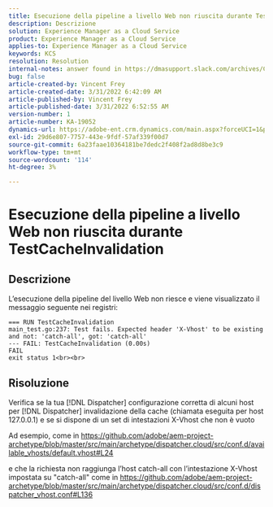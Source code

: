```yaml
---
title: Esecuzione della pipeline a livello Web non riuscita durante TestCacheInvalidation
description: Descrizione
solution: Experience Manager as a Cloud Service
product: Experience Manager as a Cloud Service
applies-to: Experience Manager as a Cloud Service
keywords: KCS
resolution: Resolution
internal-notes: answer found in https://dmasupport.slack.com/archives/C013SBSHPKK/p1645102872540889?thread_ts=1645102277.855389&cid=C013SBSHPKK
bug: false
article-created-by: Vincent Frey
article-created-date: 3/31/2022 6:42:09 AM
article-published-by: Vincent Frey
article-published-date: 3/31/2022 6:52:55 AM
version-number: 1
article-number: KA-19052
dynamics-url: https://adobe-ent.crm.dynamics.com/main.aspx?forceUCI=1&pagetype=entityrecord&etn=knowledgearticle&id=4a8a30af-bdb0-ec11-9840-0022480bde18
exl-id: 29d6e807-7757-443e-9fdf-57af339f00d7
source-git-commit: 6a23faae10364181be7dedc2f408f2ad8d8be3c9
workflow-type: tm+mt
source-wordcount: '114'
ht-degree: 3%

---
```


# Esecuzione della pipeline a livello Web non riuscita durante TestCacheInvalidation

## Descrizione


L’esecuzione della pipeline del livello Web non riesce e viene visualizzato il messaggio seguente nei registri:

```
=== RUN TestCacheInvalidation
main_test.go:237: Test fails. Expected header 'X-Vhost' to be existing and not: 'catch-all', got: 'catch-all'
--- FAIL: TestCacheInvalidation (0.00s)
FAIL
exit status 1<br><br>
```


## Risoluzione


Verifica se la tua [!DNL Dispatcher] configurazione corretta di alcuni host per [!DNL Dispatcher] invalidazione della cache (chiamata eseguita per host 127.0.0.1) e se si dispone di un set di intestazioni X-Vhost che non è vuoto

Ad esempio, come in https://github.com/adobe/aem-project-archetype/blob/master/src/main/archetype/dispatcher.cloud/src/conf.d/available_vhosts/default.vhost#L24

e che la richiesta non raggiunga l’host catch-all con l’intestazione X-Vhost impostata su &quot;catch-all&quot; come in https://github.com/adobe/aem-project-archetype/blob/master/src/main/archetype/dispatcher.cloud/src/conf.d/dispatcher_vhost.conf#L136
